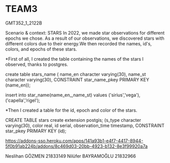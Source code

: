 # TEAM3

GMT352_1_2122B

Scenario & context: STARS
In 2022, we made star observations for different epochs we chose. As a result of our observations, we discovered stars with different colors due to their energy.We then recorded the names, id's, colors, and epochs of these stars.

*First of all, I created the table containing the names of the stars I observed, thanks to postgres.

create table stars_name
( name_en character varying(30),
  name_st character varying(30),
  CONSTRAINT star_name_pkey PRIMARY KEY (name_en));
  
 insert into star_name(name_en_,name_st) values
('sirius','vega'),
('capella','rigel');

*Then I created a table for the id, epoch and color of the stars.

CREATE TABLE stars
create extension postgis;
(s_type character varying(30),
 color real,
 id serial,
 observation_time timestamp,
 CONSTRAINT star_pkey PRIMARY KEY (id);
 
 https://addons-sso.heroku.com/apps/141a93b1-e4f7-4417-8944-5f0b91ab224b/addons/8c469d03-20bb-4923-b132-8e3f99920a7a
 
 
 Neslihan GÖZMEN 21833149
 Nilüfer BAYRAMOĞLU 21832966
